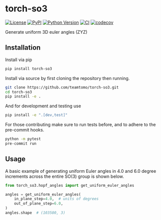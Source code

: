 # torch-so3

[![License](https://img.shields.io/pypi/l/torch-so3.svg?color=green)](https://github.com/teamtomo/torch-so3/raw/main/LICENSE)
[![PyPI](https://img.shields.io/pypi/v/torch-so3.svg?color=green)](https://pypi.org/project/torch-so3)
[![Python Version](https://img.shields.io/pypi/pyversions/torch-so3.svg?color=green)](https://python.org)
[![CI](https://github.com/teamtomo/torch-so3/actions/workflows/ci.yml/badge.svg)](https://github.com/teamtomo/torch-so3/actions/workflows/ci.yml)
[![codecov](https://codecov.io/gh/teamtomo/torch-so3/branch/main/graph/badge.svg)](https://codecov.io/gh/teamtomo/torch-so3)

Generate uniform 3D euler angles (ZYZ)

## Installation

Install via pip
```zsh
pip install torch-so3
```

Install via source by first cloning the repository then running.
```zsh
git clone https://github.com/teamtomo/torch-so3.git
cd torch-so3
pip install -e .
```
And for development and testing use
```zsh
pip install -e ".[dev,test]"
```

For those contributing make sure to run tests before, and to adhere to the pre-commit hooks.
```zsh
python -m pytest
pre-commit run
```

## Usage

A basic example of generating uniform Euler angles in 4.0 and 6.0 degree increments across the entire SO(3) group is shown below.

```python
from torch_so3.hopf_angles import get_uniform_euler_angles

angles = get_uniform_euler_angles(
    in_plane_step=4.0,  # units of degrees
    out_of_plane_step=6.0,
)
angles.shape  # (103500, 3)
```
